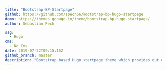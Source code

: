 ```yaml
---
title: "Bootstrap-BP-Startpage"
github: https://github.com/spech66/bootstrap-bp-hugo-startpage
demo: https://themes.gohugo.io/theme/bootstrap-bp-hugo-startpage/
author: Sebastian Pech

ssg:
  - Hugo
cms:
  - No Cms
date: 2019-07-22T09:15:15Z
github_branch: master
description: "Bootstrap based Hugo startpage theme which provides out of the box best practices."
---
```

